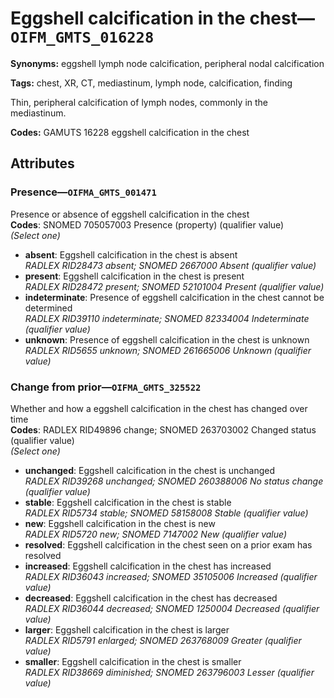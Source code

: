 # Eggshell calcification in the chest—`OIFM_GMTS_016228`

**Synonyms:** eggshell lymph node calcification, peripheral nodal calcification

**Tags:** chest, XR, CT, mediastinum, lymph node, calcification, finding

Thin, peripheral calcification of lymph nodes, commonly in the mediastinum.

**Codes:** GAMUTS 16228 eggshell calcification in the chest

## Attributes

### Presence—`OIFMA_GMTS_001471`

Presence or absence of eggshell calcification in the chest  
**Codes**: SNOMED 705057003 Presence (property) (qualifier value)  
*(Select one)*

- **absent**: Eggshell calcification in the chest is absent  
_RADLEX RID28473 absent; SNOMED 2667000 Absent (qualifier value)_
- **present**: Eggshell calcification in the chest is present  
_RADLEX RID28472 present; SNOMED 52101004 Present (qualifier value)_
- **indeterminate**: Presence of eggshell calcification in the chest cannot be determined  
_RADLEX RID39110 indeterminate; SNOMED 82334004 Indeterminate (qualifier value)_
- **unknown**: Presence of eggshell calcification in the chest is unknown  
_RADLEX RID5655 unknown; SNOMED 261665006 Unknown (qualifier value)_

### Change from prior—`OIFMA_GMTS_325522`

Whether and how a eggshell calcification in the chest has changed over time  
**Codes**: RADLEX RID49896 change; SNOMED 263703002 Changed status (qualifier value)  
*(Select one)*

- **unchanged**: Eggshell calcification in the chest is unchanged  
_RADLEX RID39268 unchanged; SNOMED 260388006 No status change (qualifier value)_
- **stable**: Eggshell calcification in the chest is stable  
_RADLEX RID5734 stable; SNOMED 58158008 Stable (qualifier value)_
- **new**: Eggshell calcification in the chest is new  
_RADLEX RID5720 new; SNOMED 7147002 New (qualifier value)_
- **resolved**: Eggshell calcification in the chest seen on a prior exam has resolved  
- **increased**: Eggshell calcification in the chest has increased  
_RADLEX RID36043 increased; SNOMED 35105006 Increased (qualifier value)_
- **decreased**: Eggshell calcification in the chest has decreased  
_RADLEX RID36044 decreased; SNOMED 1250004 Decreased (qualifier value)_
- **larger**: Eggshell calcification in the chest is larger  
_RADLEX RID5791 enlarged; SNOMED 263768009 Greater (qualifier value)_
- **smaller**: Eggshell calcification in the chest is smaller  
_RADLEX RID38669 diminished; SNOMED 263796003 Lesser (qualifier value)_